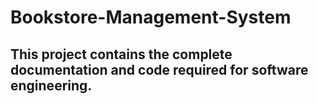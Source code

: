 # Bookstore-Management-System
## This project contains the complete documentation and code required for software engineering.
